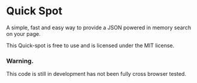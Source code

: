 # Quick Spot

A simple, fast and easy way to provide a JSON powered in memory search on your page.

This Quick-spot is free to use and is licensed under the MIT license.

### Warning.
This code is still in development has not been fully cross browser tested.